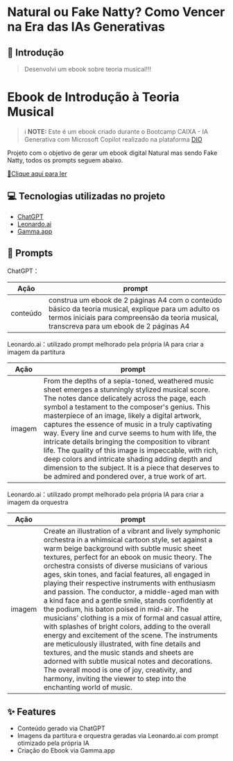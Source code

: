 # Natural ou Fake Natty? Como Vencer na Era das IAs Generativas

## 🚀 Introdução

> Desenvolvi um ebook sobre teoria musical!!!

# Ebook de Introdução à Teoria Musical

 > ℹ️ **NOTE:** Este é um ebook criado durante o Bootcamp CAIXA - IA Generativa com Microsoft Copilot realizado na plataforma [DIO](https://dio.me)

Projeto com o objetivo de gerar um ebook digital Natural mas sendo Fake Natty, todos os prompts seguem abaixo.

<a href="https://github.com/lcarol19/prompts-recipe-to-create-a-ebook/blob/main/Explorando-a-linguagem-COBOL.pdf" title="View PDF now"> 📕Clique aqui para ler</a>


## 💻 Tecnologias utilizadas no projeto

- [ChatGPT](https://chat.openai.com/) 
- [Leonardo.ai](https://app.leonardo.ai//) 
- [Gamma.app](https://gamma.app/)

## 🧠 Prompts


ChatGPT：

|  Ação    |prompt                                                                                 
| :------: | -------------------------------------------------------------------------------------------------------------------------------------------------------------------------------------------------------------------------------------------------------------------------------------------------------------------------------------------------------------------------------------------------------------------------------------- |
| conteúdo | construa um ebook de 2 páginas A4 com o conteúdo básico da teoria musical, explique para um adulto os termos iniciais para compreensão da teoria musical, transcreva para um ebook de 2 páginas A4 |

Leonardo.ai：utilizado prompt melhorado pela própria IA para criar a imagem da partitura

|  Ação  | prompt                                                                                                                                                                                                   |
| :----: | --------------------------------------------------------------------------------------------------------------------------------------------------------------------------------------------------------------------------------------------------------------------------------------------------------------------------------------------------------------------------------------------------------------------------------------------------------------------------------------------------------------------------------------------------------------------------------------------------------------------------------------------------------|
| imagem | From the depths of a sepia-toned, weathered music sheet emerges a stunningly stylized musical score. The notes dance delicately across the page, each symbol a testament to the composer's genius. This masterpiece of an image, likely a digital artwork, captures the essence of music in a truly captivating way. Every line and curve seems to hum with life, the intricate details bringing the composition to vibrant life. The quality of this image is impeccable, with rich, deep colors and intricate shading adding depth and dimension to the subject. It is a piece that deserves to be admired and pondered over, a true work of art.|

Leonardo.ai：utilizado prompt melhorado pela própria IA para criar a imagem da orquestra

|  Ação  | prompt                                                                                                                                                                                                   |
| :----: | -------------------------------------------------------------------------------------------------------------------------------------------------------------------------------------------------------------------------------------------------------------------------------------------------------------------------------------------------------------------------------------------------------------------------------------------------------------------------------------------------------------------------------------------------------------------------------------------------------------------------------------------------------------------------------------------------------------------------------------------------------------------------------------------------------------------------------------------------------------------------------------------------------------------------------------------------------------------------------------------- |
| imagem | Create an illustration of a vibrant and lively symphonic orchestra in a whimsical cartoon style, set against a warm beige background with subtle music sheet textures, perfect for an ebook on music theory. The orchestra consists of diverse musicians of various ages, skin tones, and facial features, all engaged in playing their respective instruments with enthusiasm and passion. The conductor, a middle-aged man with a kind face and a gentle smile, stands confidently at the podium, his baton poised in mid-air. The musicians' clothing is a mix of formal and casual attire, with splashes of bright colors, adding to the overall energy and excitement of the scene. The instruments are meticulously illustrated, with fine details and textures, and the music stands and sheets are adorned with subtle musical notes and decorations. The overall mood is one of joy, creativity, and harmony, inviting the viewer to step into the enchanting world of music. |

## ✨ Features

- Conteúdo gerado via ChatGPT
- Imagens da partitura e orquestra geradas via Leonardo.ai com prompt otimizado pela própria IA
- Criação do Ebook via Gamma.app

